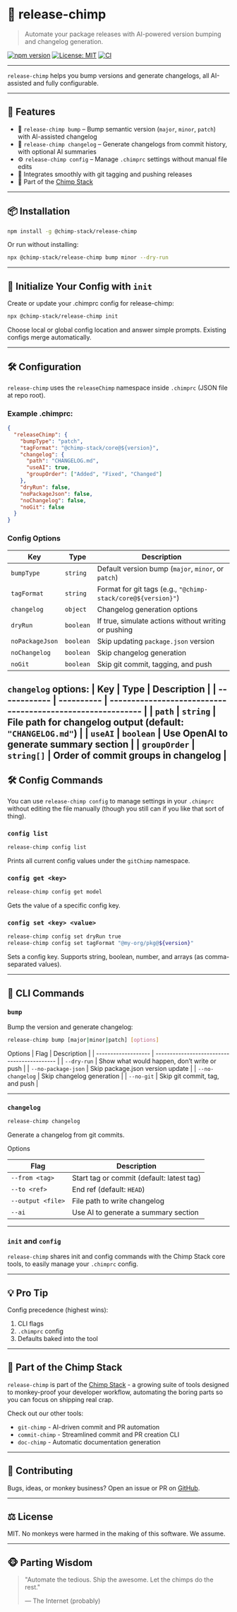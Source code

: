 # 🦧 release-chimp

> Automate your package releases with AI-powered version bumping and changelog generation.

[![npm version](https://img.shields.io/npm/v/@chimp-stack/release-chimp)](https://www.npmjs.com/package/@chimp-stack/release-chimp)
[![License: MIT](https://img.shields.io/badge/License-MIT-yellow.svg)](https://opensource.org/licenses/MIT)
[![CI](https://img.shields.io/github/actions/workflow/status/Chimp-Stack/chimp-stack/release.yml?label=release)](https://github.com/Chimp-Stack/chimp-stack/actions/workflows/release.yml)

---

`release-chimp` helps you bump versions and generate changelogs, all AI-assisted and fully configurable.

---

## 🧠 Features

* 🍌 `release-chimp bump` – Bump semantic version (`major`, `minor`, `patch`) with AI-assisted changelog
* 📝 `release-chimp changelog` – Generate changelogs from commit history, with optional AI summaries
* ⚙️ `release-chimp config` – Manage `.chimprc` settings without manual file edits
* 🚀 Integrates smoothly with git tagging and pushing releases
* 🤝 Part of the [Chimp Stack](https://github.com/Chimp-Stack/chimp-stack)

---

## 📦 Installation

```bash
npm install -g @chimp-stack/release-chimp
```
Or run without installing:

```bash
npx @chimp-stack/release-chimp bump minor --dry-run
```
---

## 🧠 Initialize Your Config with `init`

Create or update your .chimprc config for release-chimp:

```bash
npx @chimp-stack/release-chimp init
```

Choose local or global config location and answer simple prompts. Existing configs merge automatically.

---

## 🛠 Configuration

`release-chimp` uses the `releaseChimp` namespace inside `.chimprc` (JSON file at repo root).

### Example .chimprc:
```json
{
  "releaseChimp": {
    "bumpType": "patch",
    "tagFormat": "@chimp-stack/core@${version}",
    "changelog": {
      "path": "CHANGELOG.md",
      "useAI": true,
      "groupOrder": ["Added", "Fixed", "Changed"]
    },
    "dryRun": false,
    "noPackageJson": false,
    "noChangelog": false,
    "noGit": false
  }
}
```

### Config Options
| Key             | Type      | Description                                                  |
| --------------- | --------- | ------------------------------------------------------------ |
| `bumpType`      | `string`  | Default version bump (`major`, `minor`, or `patch`)          |
| `tagFormat`     | `string`  | Format for git tags (e.g., `"@chimp-stack/core@${version}"`) |
| `changelog`     | `object`  | Changelog generation options                                 |
| `dryRun`        | `boolean` | If true, simulate actions without writing or pushing         |
| `noPackageJson` | `boolean` | Skip updating `package.json` version                         |
| `noChangelog`   | `boolean` | Skip changelog generation                                    |
| `noGit`         | `boolean` | Skip git commit, tagging, and push                           |

`changelog` options:
| Key          | Type       | Description                                                |
| ------------ | ---------- | ---------------------------------------------------------- |
| `path`       | `string`   | File path for changelog output (default: `"CHANGELOG.md"`) |
| `useAI`      | `boolean`  | Use OpenAI to generate summary section                     |
| `groupOrder` | `string[]` | Order of commit groups in changelog                        |
---

## 🛠 Config Commands

You can use `release-chimp config` to manage settings in your `.chimprc` without editing the file manually (though you still can if you like that sort of thing).

### `config list`

```bash
release-chimp config list
```
Prints all current config values under the `gitChimp` namespace.

### `config get <key>`

```bash
release-chimp config get model
```
Gets the value of a specific config key.

### `config set <key> <value>`

```bash
release-chimp config set dryRun true
release-chimp config set tagFormat "@my-org/pkg@${version}"
```
Sets a config key. Supports string, boolean, number, and arrays (as comma-separated values).

---

## 🧪 CLI Commands
### `bump`

Bump the version and generate changelog:
```bash
release-chimp bump [major|minor|patch] [options]
```

Options
| Flag                | Description                                 |
| ------------------- | ------------------------------------------- |
| `--dry-run`         | Show what would happen, don’t write or push |
| `--no-package-json` | Skip package.json version update            |
| `--no-changelog`    | Skip changelog generation                   |
| `--no-git`          | Skip git commit, tag, and push              |

---

### `changelog`

```bash
release-chimp changelog
```

Generate a changelog from git commits.

Options

| Flag              | Description                               |
| ----------------- | ----------------------------------------- |
| `--from <tag>`    | Start tag or commit (default: latest tag) |
| `--to <ref>`      | End ref (default: `HEAD`)                 |
| `--output <file>` | File path to write changelog              |
| `--ai`            | Use AI to generate a summary section      |

---

### `init` and `config`

`release-chimp` shares init and config commands with the Chimp Stack core tools, to easily manage your `.chimprc` config.

---

## 💡 Pro Tip

Config precedence (highest wins):
1. CLI flags
2. `.chimprc` config
3. Defaults baked into the tool

---

## 🐒 Part of the Chimp Stack
`release-chimp` is part of the [Chimp Stack](https://github.com/Chimp-Stack/chimp-stack) - a growing suite of tools designed to monkey-proof your developer workflow, automating the boring parts so you can focus on shipping real crap.

Check out our other tools:
- `git-chimp` - AI-driven commit and PR automation
- `commit-chimp` - Streamlined commit and PR creation CLI
- `doc-chimp` - Automatic documentation generation

---

## 🐛 Contributing
Bugs, ideas, or monkey business? Open an issue or PR on [GitHub](https://github.com/Chimp-Stack/chimp-stack).

---

## ⚖️ License
MIT. No monkeys were harmed in the making of this software. We assume.

---

## 🐵 Parting Wisdom

>"Automate the tedious. Ship the awesome. Let the chimps do the rest."
>
> — The Internet (probably)